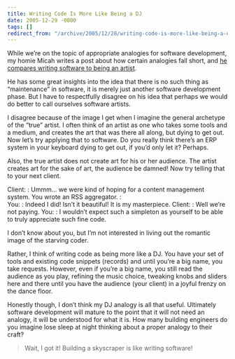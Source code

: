 ```yaml
---
title: Writing Code Is More Like Being a DJ
date: 2005-12-29 -0800
tags: []
redirect_from: "/archive/2005/12/28/writing-code-is-more-like-being-a-dj.aspx/"
---
```


While we’re on the topic of appropriate analogies for software
development, my homie Micah writes a post about how certain analogies
fall short, and [he compares writing software to being an
artist](http://micahdylan.com/archive/2005/12/29/EngineeringistoSoftwareWhatForestryistoBallet.aspx?Pending=true).

He has some great insights into the idea that there is no such thing as
“maintenance” in software, it is merely just another software
development phase. But I have to respectfully disagree on his idea that
perhaps we would do better to call ourselves software artists.

I disagree because of the image I get when I imagine the general
archetype of the “true” artist. I often think of an artist as one who
takes some tools and a medium, and creates the art that was there all
along, but dying to get out. Now let’s try applying that to software. Do
you really think there’s an ERP system in your keyboard dying to get
out, if you’d only let it? Perhaps.

Also, the true artist does not create art for his or her audience. The
artist creates art for the sake of art, the audience be damned! Now try
telling that to your next client.

Client:
:   Ummm... we were kind of hoping for a content management system. You
    wrote an RSS aggregator.
:   
You:
:   Indeed I did! Isn’t it beautiful! It is my masterpiece.
Client:
:   Well we’re not paying.
You:
:   I wouldn’t expect such a simpleton as yourself to be able to truly
    appreciate such fine code.

I don’t know about you, but I’m not interested in living out the
romantic image of the starving coder.

Rather, I think of writing code as being more like a DJ. You have your
set of tools and existing code snippets (records) and until you’re a big
name, you take requests. However, even if you’re a big name, you still
read the audience as you play, refining the music choice, tweaking knobs
and sliders here and there until you have the audience (your client) in
a joyful frenzy on the dance floor.

Honestly though, I don’t think my DJ analogy is all that useful.
Ultimately software development will mature to the point that it will
not need an analogy, it will be understood for what it is. How many
building engineers do you imagine lose sleep at night thinking about a
proper analogy to their craft?

> Wait, I got it! Building a skyscraper is like writing software!

